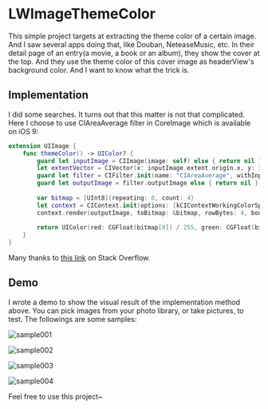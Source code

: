 # LWImageThemeColor

This simple project targets at extracting the theme color of a certain image. And I saw several apps doing that, like Douban, NeteaseMusic, etc. In their detail page of an entry(a movie, a book or an album), they show the cover at the top. And they use the theme color of this cover image as headerView's background color. And I want to know what the trick is.

## Implementation

I did some searches. It turns out that this matter is not that complicated. Here I choose to use CIAreaAverage filter in CoreImage which is available on iOS 9:

```swift
extension UIImage {
    func themeColor() -> UIColor? {
        guard let inputImage = CIImage(image: self) else { return nil }
        let extentVector = CIVector(x: inputImage.extent.origin.x, y: inputImage.extent.origin.y, z: inputImage.extent.size.width, w: inputImage.extent.size.height)
        guard let filter = CIFilter.init(name: "CIAreaAverage", withInputParameters: [kCIInputImageKey: inputImage, kCIInputExtentKey: extentVector]) else { return nil }
        guard let outputImage = filter.outputImage else { return nil }
        
        var bitmap = [UInt8](repeating: 0, count: 4)
        let context = CIContext.init(options: [kCIContextWorkingColorSpace: kCFNull])
        context.render(outputImage, toBitmap: &bitmap, rowBytes: 4, bounds: CGRect(x: 0, y: 0, width: 1, height: 1), format: kCIFormatRGBA8, colorSpace: nil)
        
        return UIColor(red: CGFloat(bitmap[0]) / 255, green: CGFloat(bitmap[1]) / 255, blue: CGFloat(bitmap[2]) / 255, alpha: CGFloat(bitmap[3]) / 255)
    }
}
```

Many thanks to [this link](https://stackoverflow.com/questions/26330924/get-average-color-of-uiimage-in-swift#) on Stack Overflow.

## Demo

I wrote a demo to show the visual result of the implementation method above. You can pick images from your photo library, or take pictures, to test. The followings are some samples:

![sample001](https://github.com/Wuleslie/LWImageThemeColor/raw/master/Resource/sample001.png)

![sample002](https://github.com/Wuleslie/LWImageThemeColor/raw/master/Resource/sample002.png)

![sample003](https://github.com/Wuleslie/LWImageThemeColor/raw/master/Resource/sample003.png)

![sample004](https://github.com/Wuleslie/LWImageThemeColor/raw/master/Resource/sample004.png)

Feel free to use this project~